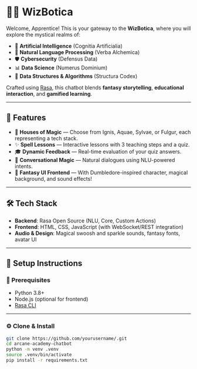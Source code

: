 # 🧙‍♀️ WizBotica

Welcome, Apprentice! This is your gateway to the **WizBotica**, where you will explore the mystical realms of:

- 🧠 **Artificial Intelligence** (Cognitia Artificialia)
- 📜 **Natural Language Processing** (Verba Alchemica)
- 🛡️ **Cybersecurity** (Defensus Data)
- 📊 **Data Science** (Numerus Dominium)
- 🧱 **Data Structures & Algorithms** (Structura Codex)

Crafted using [Rasa](https://rasa.com), this chatbot blends **fantasy storytelling**, **educational interaction**, and **gamified learning**.

---

## 🌟 Features

- 🏰 **Houses of Magic** — Choose from Ignis, Aquae, Sylvae, or Fulgur, each representing a tech stack.
- ✨ **Spell Lessons** — Interactive lessons with 3 teaching steps and a quiz.
- 🎓 **Dynamic Feedback** — Real-time evaluation of your quiz answers.
- 💬 **Conversational Magic** — Natural dialogues using NLU-powered intents.
- 🧙 **Fantasy UI Frontend** — With Dumbledore-inspired character, magical background, and sound effects!

---

## 🛠️ Tech Stack

- **Backend**: Rasa Open Source (NLU, Core, Custom Actions)
- **Frontend**: HTML, CSS, JavaScript (with WebSocket/REST integration)
- **Audio & Design**: Magical swoosh and sparkle sounds, fantasy fonts, avatar UI

---

## 🚀 Setup Instructions

### 🧪 Prerequisites

- Python 3.8+
- Node.js (optional for frontend)
- [Rasa CLI](https://rasa.com/docs/rasa/installation)

---

### ⚙️ Clone & Install

```bash
git clone https://github.com/yourusername/.git
cd arcane-academy-chatbot
python -m venv .venv
source .venv/bin/activate
pip install -r requirements.txt
